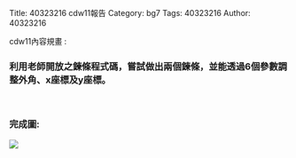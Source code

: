Title: 40323216 cdw11報告
Category: bg7
Tags: 40323216
Author: 40323216

cdw11內容規畫 :  
<!-- PELICAN_END_SUMMARY -->
<h3>利用老師開放之鍊條程式碼，嘗試做出兩個鍊條，並能透過6個參數調整外角、x座標及y座標。</h3>
<br/>
<h3>完成圖:</h3>
<img src="http://i.imgur.com/uFnrGsS.png"> 